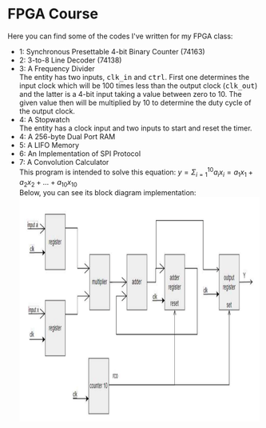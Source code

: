 # FPGA Course
Here you can find some of the codes I've written for my FPGA class:
- 1: Synchronous Presettable 4-bit Binary Counter (74163)
- 2: 3-to-8 Line Decoder (74138)
- 3: A Frequency Divider</br>
  The entity has two inputs, <kbd>clk_in</kbd> and <kbd>ctrl</kbd>. First one determines the input clock which will be 100 times less than the output clock (<kbd>clk_out</kbd>) and the latter is a 4-bit input taking a value between zero to 10. The given value then will be multiplied by 10 to determine the duty cycle of the output clock.
- 4: A Stopwatch</br>
  The entity has a clock input and two inputs to start and reset the timer. 
- 4: A 256-byte Dual Port RAM
- 5: A LIFO Memory
- 6: An Implementation of SPI Protocol
- 7: A Convolution Calculator</br>
  This program is intended to solve this equation: $y = \Sigma_{i=1}^{10}a_i x_i = a_1 x_1 + a_2 x_2 + ... + a_{10} x_{10}$ </br>
  Below, you can see its block diagram implementation:
  <img src="Convolution/Block_Diagram.PNG" alt="bd" width="700" height="450"/>
